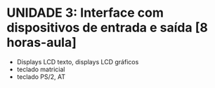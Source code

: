 # UNIDADE 3: Interface com dispositivos de entrada e saída [8 horas-aula]

* Displays LCD texto, displays LCD gráficos
* teclado matricial
* teclado PS/2, AT



